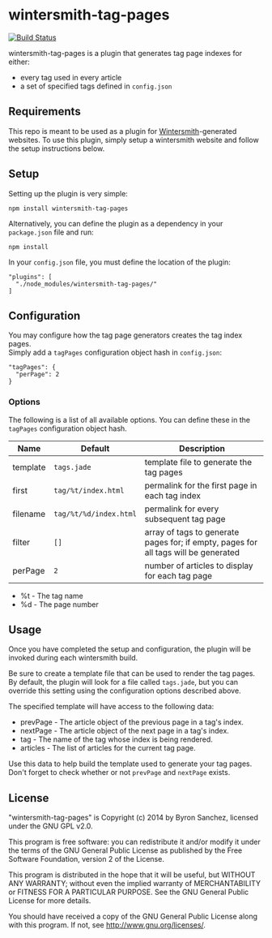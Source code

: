 # wintersmith-tag-pages

[![Build Status](https://secure.travis-ci.org/byronsanchez/wintersmith-tag-pages.png?branch=develop)][travis]

[travis]: https://travis-ci.org/byronsanchez/wintersmith-tag-pages

wintersmith-tag-pages is a plugin that generates tag page indexes for either:

  - every tag used in every article
  - a set of specified tags defined in `config.json`

## Requirements

This repo is meant to be used as a plugin for 
[Wintersmith](https://github.com/jnordberg/wintersmith)-generated websites. To 
use this plugin, simply setup a wintersmith website and follow the setup 
instructions below.

## Setup

Setting up the plugin is very simple:

    npm install wintersmith-tag-pages

Alternatively, you can define the plugin as a dependency in your `package.json` file and run:

    npm install

In your `config.json` file, you must define the location of the plugin:

    "plugins": [
      "./node_modules/wintersmith-tag-pages/"
    ]

## Configuration

You may configure how the tag page generators creates the tag index pages.  
Simply add a `tagPages` configuration object hash in `config.json`:

    "tagPages": {
      "perPage": 2
    }

### Options

The following is a list of all available options. You can define these in the 
`tagPages` configuration object hash.

Name         | Default                | Description
-------------|------------------------|-----------------------------------------------
template     | `tags.jade`            | template file to generate the tag pages
first        | `tag/%t/index.html`    | permalink for the first page in each tag index
filename     | `tag/%t/%d/index.html` | permalink for every subsequent tag page 
filter       | `[]`                   | array of tags to generate pages for; if empty, pages for all tags will be generated
perPage      | `2`                    | number of articles to display for each tag page

- %t - The tag name
- %d - The page number

## Usage

Once you have completed the setup and configuration, the plugin will be invoked 
during each wintersmith build.

Be sure to create a template file that can be used to render the tag pages. By 
default, the plugin will look for a file called `tags.jade`, but you can 
override this setting using the configuration options described above.

The specified template will have access to the following data:

  - prevPage - The article object of the previous page in a tag's index.
  - nextPage - The article object of the next page in a tag's index.
  - tag - The name of the tag whose index is being rendered.
  - articles - The list of articles for the current tag page.

Use this data to help build the template used to generate your tag pages. Don't 
forget to check whether or not `prevPage` and `nextPage` exists.

## License

"wintersmith-tag-pages" is Copyright (c) 2014 by Byron Sanchez, licensed under
the GNU GPL v2.0.

This program is free software: you can redistribute it and/or modify it under
the terms of the GNU General Public License as published by the Free Software
Foundation, version 2 of the License.

This program is distributed in the hope that it will be useful, but WITHOUT ANY
WARRANTY; without even the implied warranty of MERCHANTABILITY or FITNESS FOR A
PARTICULAR PURPOSE. See the GNU General Public License for more details.

You should have received a copy of the GNU General Public License along with
this program. If not, see <http://www.gnu.org/licenses/>.


